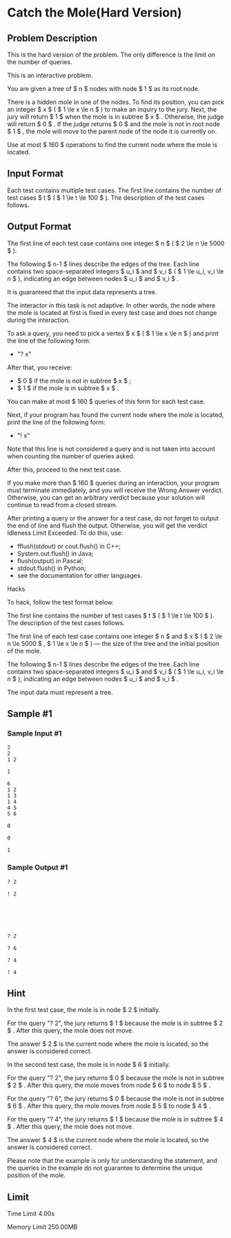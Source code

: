 # Catch the Mole(Hard Version)

## Problem Description

This is the hard version of the problem. The only difference is the limit on the number of queries.

This is an interactive problem.

You are given a tree of $ n $ nodes with node $ 1 $ as its root node.

There is a hidden mole in one of the nodes. To find its position, you can pick an integer $ x $ ( $ 1 \le x \le n $ ) to make an inquiry to the jury. Next, the jury will return $ 1 $ when the mole is in subtree $ x $ . Otherwise, the judge will return $ 0 $ . If the judge returns $ 0 $ and the mole is not in root node $ 1 $ , the mole will move to the parent node of the node it is currently on.

Use at most $ 160 $ operations to find the current node where the mole is located.

## Input Format

Each test contains multiple test cases. The first line contains the number of test cases $ t $ ( $ 1 \le t \le 100 $ ). The description of the test cases follows.

## Output Format

The first line of each test case contains one integer $ n $ ( $ 2 \le n \le 5000 $ ).

The following $ n-1 $ lines describe the edges of the tree. Each line contains two space-separated integers $ u_i $ and $ v_i $ ( $ 1 \le u_i, v_i \le n $ ), indicating an edge between nodes $ u_i $ and $ v_i $ .

It is guaranteed that the input data represents a tree.

The interactor in this task is not adaptive. In other words, the node where the mole is located at first is fixed in every test case and does not change during the interaction.

To ask a query, you need to pick a vertex $ x $ ( $ 1 \le x \le n $ ) and print the line of the following form:

- "? x"

After that, you receive:

- $ 0 $ if the mole is not in subtree $ x $ ;
- $ 1 $ if the mole is in subtree $ x $ .

You can make at most $ 160 $ queries of this form for each test case.

Next, if your program has found the current node where the mole is located, print the line of the following form:

- "! x"

Note that this line is not considered a query and is not taken into account when counting the number of queries asked.

After this, proceed to the next test case.

If you make more than $ 160 $ queries during an interaction, your program must terminate immediately, and you will receive the Wrong Answer verdict. Otherwise, you can get an arbitrary verdict because your solution will continue to read from a closed stream.

After printing a query or the answer for a test case, do not forget to output the end of line and flush the output. Otherwise, you will get the verdict Idleness Limit Exceeded. To do this, use:

- fflush(stdout) or cout.flush() in C++;
- System.out.flush() in Java;
- flush(output) in Pascal;
- stdout.flush() in Python;
- see the documentation for other languages.

Hacks

To hack, follow the test format below.

The first line contains the number of test cases $ t $ ( $ 1 \le t \le 100 $ ). The description of the test cases follows.

The first line of each test case contains one integer $ n $ and $ x $ ( $ 2 \le n \le 5000 $ , $ 1 \le x \le n $ ) — the size of the tree and the initial position of the mole.

The following $ n-1 $ lines describe the edges of the tree. Each line contains two space-separated integers $ u_i $ and $ v_i $ ( $ 1 \le u_i, v_i \le n $ ), indicating an edge between nodes $ u_i $ and $ v_i $ .

The input data must represent a tree.

## Sample #1

### Sample Input #1

```
2
2
1 2

1

6
1 2
1 3
1 4
4 5
5 6

0

0

1
```

### Sample Output #1

```
? 2

! 2






? 2

? 6

? 4

! 4
```

## Hint

In the first test case, the mole is in node $ 2 $ initially.

For the query "? 2", the jury returns $ 1 $ because the mole is in subtree $ 2 $ . After this query, the mole does not move.

The answer $ 2 $ is the current node where the mole is located, so the answer is considered correct.

In the second test case, the mole is in node $ 6 $ initially.

For the query "? 2", the jury returns $ 0 $ because the mole is not in subtree $ 2 $ . After this query, the mole moves from node $ 6 $ to node $ 5 $ .

For the query "? 6", the jury returns $ 0 $ because the mole is not in subtree $ 6 $ . After this query, the mole moves from node $ 5 $ to node $ 4 $ .

For the query "? 4", the jury returns $ 1 $ because the mole is in subtree $ 4 $ . After this query, the mole does not move.

The answer $ 4 $ is the current node where the mole is located, so the answer is considered correct.

Please note that the example is only for understanding the statement, and the queries in the example do not guarantee to determine the unique position of the mole.

## Limit



Time Limit
4.00s

Memory Limit
250.00MB